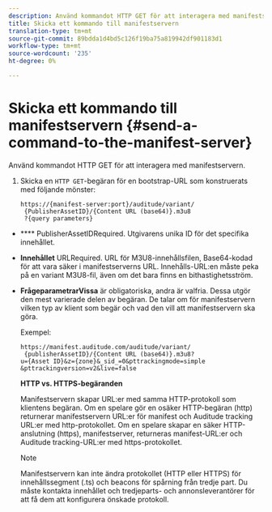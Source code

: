 ```yaml
---
description: Använd kommandot HTTP GET för att interagera med manifestservern.
title: Skicka ett kommando till manifestservern
translation-type: tm+mt
source-git-commit: 89bdda1d4bd5c126f19ba75a819942df901183d1
workflow-type: tm+mt
source-wordcount: '235'
ht-degree: 0%

---
```



# Skicka ett kommando till manifestservern {#send-a-command-to-the-manifest-server}

Använd kommandot HTTP GET för att interagera med manifestservern.

1. Skicka en `HTTP GET`-begäran för en bootstrap-URL som konstruerats med följande mönster:

   ```
   https://{manifest-server:port}/auditude/variant/
    {PublisherAssetID}/{Content URL (base64)}.m3u8
    ?{query parameters}
   ```

* **** PublisherAssetIDRequired. Utgivarens unika ID för det specifika innehållet.

* **Innehållet** URLRequired. URL för M3U8-innehållsfilen, Base64-kodad för att vara säker i manifestserverns URL. Innehålls-URL:en måste peka på en variant M3U8-fil, även om det bara finns en bithastighetsström.

* **FrågeparametrarVissa** är obligatoriska, andra är valfria. Dessa utgör den mest varierade delen av begäran. De talar om för manifestservern vilken typ av klient som begär och vad den vill att manifestservern ska göra.

   Exempel:

   ```
   https://manifest.auditude.com/auditude/variant/
    {publisherAssetID}/{Content URL (base64)}.m3u8?
   u={Asset ID}&z={zone}&_sid_=0&pttrackingmode=simple
   &pttrackingversion=v2&live=false
   ```

   **HTTP vs. HTTPS-begäranden**

   Manifestservern skapar URL:er med samma HTTP-protokoll som klientens begäran. Om en spelare gör en osäker HTTP-begäran (http) returnerar manifestservern URL:er för manifest och Auditude tracking URL:er med http-protokollet. Om en spelare skapar en säker HTTP-anslutning (https), manifestserver, returneras manifest-URL:er och Auditude tracking-URL:er med https-protokollet.

   >[!NOTE]
   >
   >Manifestservern kan inte ändra protokollet (HTTP eller HTTPS) för innehållssegment (.ts) och beacons för spårning från tredje part. Du måste kontakta innehållet och tredjeparts- och annonsleverantörer för att få dem att konfigurera önskade protokoll.